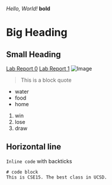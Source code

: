*Hello, World!*
**bold**
# Big Heading
## Small Heading
[Lab Report 0](https://github.com/dwadhwa123/cse15l-lab-reports/blob/main/lab-report-1-week-0.md)
[Lab Report 1]([https://github.com/dwadhwa123/cse15l-lab-reports/blob/main/lab-report-week-1.md](https://dwadhwa123.github.io/cse15l-lab-reports/lab-report-week-1.html))
![Image](https://cdn.hswstatic.com/gif/water-update.jpg)
> This is a block quote
* water
* food
* home
1. win
2. lose
3. draw

Horizontal line
---
`Inline code` with backticks

```
# code block
This is CSE15. The best class in UCSD. 
```

